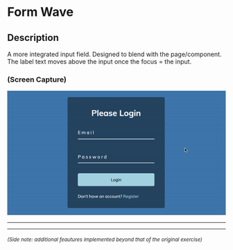# Form Wave

## Description
A more integrated input field. Designed to blend with the page/component. The label text moves above the input once the focus = the input.

### (Screen Capture)
![Screenshot_Hidden Search Widget](./assets/08_screenCap.gif)

<hr />
<hr />

<small><em>
(Side note: additional feautures implemented beyond that of the original exercise)
</em><small/>